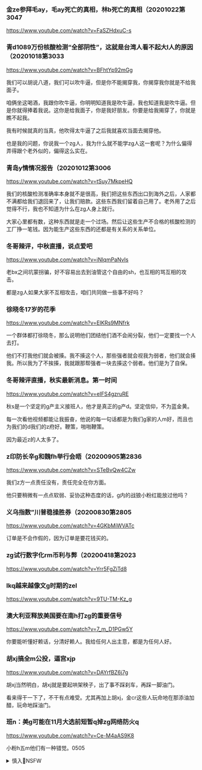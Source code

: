 ### 金ze参拜毛ay，毛ay死亡的真相，林b死亡的真相（20201022第3047
https://www.youtube.com/watch?v=FaSZHdxuC-s

### 青d1089万份核酸检测“全部阴性”，这就是台湾人看不起大l人的原因（20201018第3033
https://www.youtube.com/watch?v=BFhtYp92mGg

我们可以胡说八道，我们可以吹牛逼，但是你不能揭穿我，你揭穿我你就是不给我面子。

咱俩坐这喝酒，我跟你吹牛逼，你明明知道我是吹牛逼，我也知道我是吹牛逼。但是你就得捧着我说。这你是给我面子，你是我好朋友。你要是给我揭穿了，你就是瞧不起我。

我有时候就真的当真，他吹得太牛逼了之后我就喜欢当面去揭穿他。

也是我的问题，你说我一个zg人，我为什么就不能学zg人这一套呢？为什么偏得弄得跟个老外似的，偏得这么实在。

### 青岛y情情况报告（20201012第3006
https://www.youtube.com/watch?v=tSuy7MkpeHQ

我们的核酸检测准确率本身就不是很高，我们把这些东西出口到海外之后，人家都不满都给我们退回来了，让我们赔款。这些东西我们留着自己用了。老外用了之后觉得不行，我也不知道为什么在zg人身上就行。

大家心里都有数，这种东西就是走一个过场。然后让这些生产不合格的核酸检测的工厂挣一笔钱。因为能生产这些东西的还都是有关系的关系单位。

### 冬哥辣评，中秋直播，说点爱吧
https://www.youtube.com/watch?v=iNlqmPaNvIs

老bx之间坑蒙拐骗，好不容易出去到油管这个自由的sh，也互相的骂互相的攻击。

都是zg人如果大家不互相攻击，咱们共同做一些事不好吗？

### 徐晓冬17岁的花季
https://www.youtube.com/watch?v=ElKRs9MNfrk

一个群体都打徐晓冬，那么说明他们团结他们酒不会闹分裂，他们一定要找一个人去打。

他们不打我他们就会被揍。我不揍这个人，那些强者就会视我为弱者，他们就会揍我。所以我为了不挨揍，我就跟那帮强者一块去揍这个弱者。他们是为了自保。

### 冬哥辣评直播，秋实最新消息。第一时间
https://www.youtube.com/watch?v=eIFS4gzruRE

秋s是一个坚定的g产主义接班人，他才是真正的g产d。坚定信仰，不为蓝金黄。

每一次看他视频都能让我振奋，他说的每一句话都是为我们g家的人m好，而且也为我们的d我们的z府好。鞭策，啪啪鞭策。

因为最近z的人太多了。

### z印防长辛g和魏fh举行会晤（20200905第2836
https://www.youtube.com/watch?v=STeBvQw4CZw

我们z方一点责任没有，责任完全在你方面。

他只要稍微有一点点软弱、妥协这种态度的话，g内的战狼小粉红能放过他吗？

### 义乌指数”川普稳操胜券（20200830第2805
https://www.youtube.com/watch?v=4GKbMiWVATc

订单是不会作假的，因为订单是要花钱买的。

### zg试行数字化rm币利与弊（20200418第2023
https://www.youtube.com/watch?v=Yrr5FgZiTd8

### lkq越来越像文g时期的zel
https://www.youtube.com/watch?v=9TU-TM-Kz_g

### 澳大利亚释放美国要在南h打zg的重要信号
https://www.youtube.com/watch?v=7_m_D1PGw5Y

你要能听懂好赖话，分清好赖人。我给任何人出主意，都是为任何人好。

### 胡xj搞全m公投，逼宫xjp
https://www.youtube.com/watch?v=DAYrfBZ6j7g

胡xj当然明白，胡xj就是要起哄架秧子，出了事不踩刹车，再踩一脚油门。

看来得干一下了，不干有点难受。尤其再加上胡xj，金cr这些人玩命地在那添油加醋，玩命地踩油门。

### 班n：美g可能在11月大选前短暂q掉zg网络防火q
https://www.youtube.com/watch?v=Ce-M4aAS9K8

小粉h五m他们有一种错觉。0505

<details><summary>慎入🔞NSFW</summary>

Not Safe For Work
![](https://upload.wikimedia.org/wikipedia/commons/thumb/d/d3/Biohazard_Symbol_Specification.png/210px-Biohazard_Symbol_Specification.png)

<details><summary><b>风险自理Use At Your Own Risk🈲</summary>

### 恒d暴雷，负债8355亿，许家y威胁xjp，不救恒大，整个zg经济就垮了（20200924第2936
https://www.youtube.com/watch?v=Vg6rXq8xLL8

</details>
</details>
